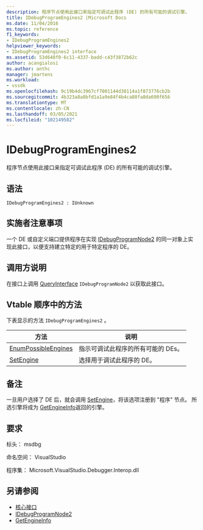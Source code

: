 ```yaml
---
description: 程序节点使用此接口来指定可调试此程序 (DE) 的所有可能的调试引擎。
title: IDebugProgramEngines2 |Microsoft Docs
ms.date: 11/04/2016
ms.topic: reference
f1_keywords:
- IDebugProgramEngines2
helpviewer_keywords:
- IDebugProgramEngines2 interface
ms.assetid: 53d648f0-6c11-4337-badd-c43f3872b62c
author: acangialosi
ms.author: anthc
manager: jmartens
ms.workload:
- vssdk
ms.openlocfilehash: 9c19b4dc3967cf7001144d38114a1f873776cb2b
ms.sourcegitcommit: 4b323a8a8bfd1a1a9e84f4b4ca88fa8da690f656
ms.translationtype: MT
ms.contentlocale: zh-CN
ms.lasthandoff: 03/05/2021
ms.locfileid: "102149582"
---
```

# <a name="idebugprogramengines2"></a>IDebugProgramEngines2
程序节点使用此接口来指定可调试此程序 (DE) 的所有可能的调试引擎。

## <a name="syntax"></a>语法

```
IDebugProgramEngines2 : IUnknown
```

## <a name="notes-for-implementers"></a>实施者注意事项
 一个 DE 或自定义端口提供程序在实现 [IDebugProgramNode2](../../../extensibility/debugger/reference/idebugprogramnode2.md) 的同一对象上实现此接口，以便支持建立特定的用于特定程序的 DE。

## <a name="notes-for-callers"></a>调用方说明
 在接口上调用 [QueryInterface](/cpp/atl/queryinterface) `IDebugProgramNode2` 以获取此接口。

## <a name="methods-in-vtable-order"></a>Vtable 顺序中的方法
 下表显示的方法 `IDebugProgramEngines2` 。

|方法|说明|
|------------|-----------------|
|[EnumPossibleEngines](../../../extensibility/debugger/reference/idebugprogramengines2-enumpossibleengines.md)|指示可调试此程序的所有可能的 DEs。|
|[SetEngine](../../../extensibility/debugger/reference/idebugprogramengines2-setengine.md)|选择用于调试此程序的 DE。|

## <a name="remarks"></a>备注
 一旦用户选择了 DE 后，就会调用 [SetEngine](../../../extensibility/debugger/reference/idebugprogramengines2-setengine.md)，将该选项注册到 "程序" 节点。 所选引擎将成为 [GetEngineInfo](../../../extensibility/debugger/reference/idebugprogramnode2-getengineinfo.md)返回的引擎。

## <a name="requirements"></a>要求
 标头： msdbg

 命名空间： VisualStudio

 程序集： Microsoft.VisualStudio.Debugger.Interop.dll

## <a name="see-also"></a>另请参阅
- [核心接口](../../../extensibility/debugger/reference/core-interfaces.md)
- [IDebugProgramNode2](../../../extensibility/debugger/reference/idebugprogramnode2.md)
- [GetEngineInfo](../../../extensibility/debugger/reference/idebugprogramnode2-getengineinfo.md)
